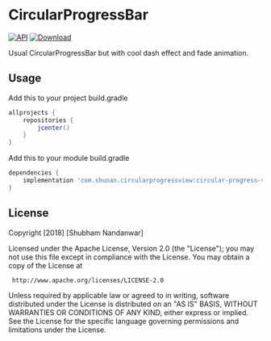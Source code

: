 # CircularProgressBar

[![API](https://img.shields.io/badge/API-15%2B-brightgreen.svg?style=flat)](https://android-arsenal.com/api?level=16) [ ![Download](https://img.shields.io/badge/download-1.1.0-brightgreen.svg?style=flat) ](https://bintray.com/shubhamnandanwar9776/CircularProgressView/circular-progress-view/1.1.0)


Usual CircularProgressBar but with cool dash effect and fade animation.

## Usage

Add this to your project build.gradle
``` gradle
allprojects {
    repositories {
        jcenter()
    }
}
```

Add this to your module build.gradle

``` gradle
dependencies {
    implementation 'com.shunan.circularprogressview:circular-progress-view:1.1.0'
}
```


License
----

Copyright [2018] [Shubham Nandanwar]

   Licensed under the Apache License, Version 2.0 (the "License");
   you may not use this file except in compliance with the License.
   You may obtain a copy of the License at

     http://www.apache.org/licenses/LICENSE-2.0

   Unless required by applicable law or agreed to in writing, software
   distributed under the License is distributed on an "AS IS" BASIS,
   WITHOUT WARRANTIES OR CONDITIONS OF ANY KIND, either express or implied.
   See the License for the specific language governing permissions and
   limitations under the License.
   
